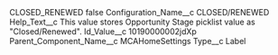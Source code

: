 <?xml version="1.0" encoding="UTF-8"?>
<CustomMetadata xmlns="http://soap.sforce.com/2006/04/metadata" xmlns:xsi="http://www.w3.org/2001/XMLSchema-instance" xmlns:xsd="http://www.w3.org/2001/XMLSchema">
    <label>CLOSED_RENEWED</label>
    <protected>false</protected>
    <values>
        <field>Configuration_Name__c</field>
        <value xsi:type="xsd:string">CLOSED/RENEWED</value>
    </values>
    <values>
        <field>Help_Text__c</field>
        <value xsi:type="xsd:string">This value stores Opportunity Stage picklist value as &quot;Closed/Renewed&quot;.</value>
    </values>
    <values>
        <field>Id_Value__c</field>
        <value xsi:type="xsd:string">10190000002jdXp</value>
    </values>
    <values>
        <field>Parent_Component_Name__c</field>
        <value xsi:type="xsd:string">MCAHomeSettings</value>
    </values>
    <values>
        <field>Type__c</field>
        <value xsi:type="xsd:string">Label</value>
    </values>
</CustomMetadata>
